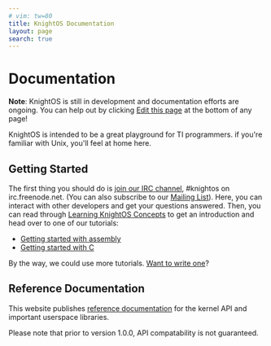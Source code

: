 ```yaml
---
# vim: tw=80
title: KnightOS Documentation
layout: page
search: true
---
```


# Documentation

<div class="alert alert-warning"> <strong>Note</strong>: KnightOS is still in
development and documentation efforts are ongoing.  You can help out by clicking
<a href="https://github.com/KnightOS/knightos.org/edit/gh-pages/{{ page.path }}">
<span class="glyphicon glyphicon-pencil"></span> Edit this page</a> at the
bottom of any page!  </div>

KnightOS is intended to be a great playground for TI programmers. if you're
familiar with Unix, you'll feel at home here.

## Getting Started

The first thing you should do is [join our IRC
channel](https://webchat.freenode.net/?channels=knightos&uio=d4), #knightos on
irc.freenode.net. (You can also subscribe to our
<a href="http://lists.knightos.org/">Mailing List</a>). Here, you can interact
with other developers and get your questions answered. Then, you can read
through [Learning KnightOS Concepts](concepts.html) to get an introduction and
head over to one of our tutorials:

* [Getting started with assembly](tutorials/getting-started/)
* [Getting started with C](tutorials/getting-started-c/)

By the way, we could use more tutorials. [Want to write
one](https://github.com/KnightOS/knightos.org)?

## Reference Documentation

This website publishes [reference documentation](/documentation/reference/) for
the kernel API and important userspace libraries.

Please note that prior to version 1.0.0, API compatability is not guaranteed.
